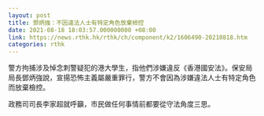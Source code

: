 ```yaml
---
layout: post
title: 鄧炳強：不因違法人士有特定角色放棄檢控
date: 2021-08-18 18:03:57.000000000 +08:00
link: https://news.rthk.hk/rthk/ch/component/k2/1606490-20210818.htm
categories: rthk
---
```


警方拘捕涉及悼念刺警疑犯的港大學生，指他們涉嫌違反《香港國安法》。保安局局長鄧炳強說，宣揚恐怖主義屬嚴重罪行，警方不會因為涉嫌違法人士有特定角色而放棄檢控。

政務司司長李家超就呼籲，市民做任何事情前都要從守法角度三思。
